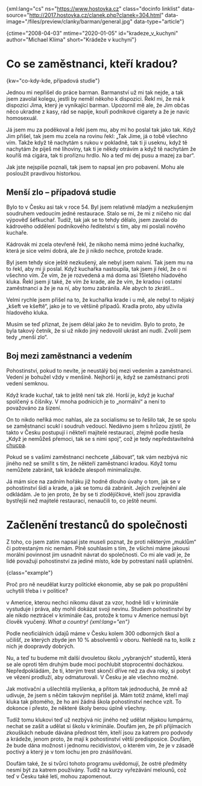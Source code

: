 
{xml:lang="cs" ns="https://www.hostovka.cz" class="docinfo linklist" data-source="http://2017.hostovka.cz/clanek.php?clanek=304.html" data-image="/files/preview/clanky/barman/general.jpg" data-type="article"}

{ctime="2008-04-03" mtime="2020-01-05" id="kradeze_v_kuchyni" author="Michael Klíma" short="Krádeže v kuchyni"}

# Co se zaměstnanci, kteří kradou?

{kw="co-kdy-kde, případová studie"}

Jednou mi nepřišel do práce barman. Barmanství už mi tak nejde, a tak jsem zavolal kolegu, jestli by neměl někoho k dispozici. Řekl mi, že má k dispozici Jima, který je vynikající barman. Upozornil mě ale, že Jim občas něco ukradne z kasy, rád se napije, kouří podnikové cigarety a že je navíc homosexuál.

Já jsem mu za poděkoval a řekl jsem mu, aby mi ho poslal tak jako tak. Když Jim přišel, tak jsem mu zcela na rovinu řekl: „Tak Jime, já o tobě všechno vím. Takže když tě nachytám s rukou v pokladně, tak ti ji useknu, když tě nachytám že piješ mé lihoviny, tak ti je někdy otrávím a když tě nachytám že kouříš má cigára, tak ti proříznu hrdlo. No a teď mi dej pusu a mazej za bar“.

Jak jste nejspíše poznali, tak jsem to napsal jen pro pobavení. Mohu ale posloužit pravdivou historkou.

## Menší zlo – případová studie

Bylo to v Česku asi tak v roce 54. Byl jsem relativně mladým a nezkušeným soudruhem vedoucím jedné restaurace. Stalo se mi, že mi z ničeho nic dal výpověď šéfkuchař. Tudíž, tak jak se to tehdy dělalo, jsem zavolal do kádrového oddělení podnikového ředitelství s tím, aby mi poslali nového kuchaře.

Kádrovák mi zcela otevřeně řekl, že nikoho nemá mimo jedné kuchařky, která je sice velmi dobrá, ale že ji nikdo nechce, protože krade.

Byl jsem tehdy sice ještě nezkušený, ale nebyl jsem naivní. Tak jsem mu na to řekl, aby mi ji poslal. Když kuchařka nastoupila, tak jsem jí řekl, že o ní všechno vím. Že vím, že je rozvedená a má doma asi 15letého hladového kluka. Řekl jsem jí také, že vím že krade, ale že vím, že kradou i ostatní zaměstnanci a že je na ní, aby tomu zabránila. Ale abych to zkrátil…

Velmi rychle jsem přišel na to, že kuchařka krade i u mě, ale nebyl to nějaký „kšeft ve kšeftě“, jako je to ve většině případů. Kradla proto, aby uživila hladového kluka.

Musím se teď přiznat, že jsem dělal jako že to nevidím. Bylo to proto, že byla takový četník, že si už nikdo jiný nedovolil ukrást ani nudli. Zvolil jsem tedy „menší zlo“.

## Boj mezi zaměstnanci a vedením

Pohostinství, pokud to nevíte, je neustálý boj mezi vedením a zaměstnanci. Vedení je bohužel vždy v menšině. Nejhorší je, když se zaměstnanci proti vedení semknou.

Když krade kuchař, tak to ještě není tak zlé. Horší je, když je kuchař spolčený s číšníky. V mnoha podnicích je to „normální“ a není to považováno za šizení.

On to nikdo neříká moc nahlas, ale za socialismu se to řešilo tak, že se spolu se zaměstnanci scukl i soudruh vedoucí. Nedávno jsem s hrůzou zjistil, že takto v Česku postupují i někteří majitelé restaurací, zřejmě podle hesla „Když je nemůžeš přemoci, tak se s nimi spoj“, což je tedy nepředstavitelná [chucpa](chucpa).

Pokud se s vašimi zaměstnanci nechcete „šábovat“, tak vám nezbývá nic jiného než se smířit s tím, že někteří zaměstnanci kradou. Když tomu nemůžete zabránit, tak krádeže alespoň minimalizujte.

Já mám sice na zadním hořáku již hodně dlouho úvahy o tom, jak se v pohostinství šidí a krade, a jak se tomu dá zabránit. Jejich zveřejnění ale odkládám. Je to jen proto, že by se ti zlodějíčkové, kteří jsou zpravidla bystřejší než majitelé restaurací, nenaučili to, co ještě neumí.

# Začlenění trestanců do společnosti

Z toho, co jsem zatím napsal jste museli poznat, že proti některým „muklům“ či potrestaným nic nemám. Plně souhlasím s tím, že všichni máme jakousi morální povinnost jim usnadnit návrat do společnosti. Co mi ale vadí je, že lidé považují pohostinství za jediné místo, kde by potrestaní našli uplatnění.

{class="example"}

Proč pro ně neudělat kurzy politické ekonomie, aby se pak po propuštění uchytili třeba i v politice?

v Americe, kterou nechci nikomu dávat za vzor, hodně lidí v kriminále vystuduje i práva, aby mohli dokázat svoji nevinu. Studiem pohostinství by ale nikdo neztrácel v kriminále čas, protože k tomu v Americe nemusí být člověk vyučený. _What a country! {xml:lang="en"}_

Podle neoficiálních údajů máme v Česku kolem 300 odborných škol a učilišť, ze kterých zbyde jen 10 % absolventů v oboru. Nehledě na to, kolik z nich je doopravdy dobrých.

Nu, a teď tu budeme mít další dvouletou školu „vybraných“ studentů, která se ale oproti těm druhým bude moci pochlubit stoprocentní docházkou. Nepředpokládám, že ti, kterým trest skončí dříve než za dva roky, si pobyt ve vězení prodluží, aby odmaturovali. V Česku je ale všechno možné.

Jak motivační a ušlechtilá myšlenka, a přitom tak jednoduchá, že mně až udivuje, že jsem s něčím takovým nepřišel já. Mám totiž známé, kteří mají kluka tak pitomého, že ho ani žádná škola pohostinství nechce vzít. To dokonce i přesto, že některé školy berou úplně všechny.

Tudíž tomu klukovi teď už nezbývá nic jiného než udělat nějakou lumpárnu, nechat se zašít a udělat si školu v kriminále. Doufám jen, že při přijímacích zkouškách nebude dávána přednost těm, kteří jsou za katrem pro podvody a krádeže, jenom proto, že mají k pohostinství větší predisposice. Doufám, že bude dána možnost i jednomu recidivistovi, o kterém vím, že je v zásadě poctivý a který je v tom lochu jen pro znásilňování.

Doufám také, že si tvůrci tohoto programu uvědomují, že ostré předměty nesmí být za katrem používány. Tudíž na kurzy vyřezávání melounů, což teď v Česku také letí, mohou zapomenout.

